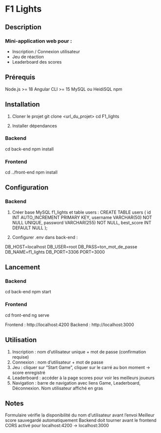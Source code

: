 # F1 Lights

## Description
### Mini-application web pour :
- Inscription / Connexion utilisateur
- Jeu de réaction
- Leaderboard des scores

## Prérequis
Node.js >= 18
Angular CLI >= 15
MySQL ou HeidiSQL
npm

## Installation
1. Cloner le projet
git clone <url_du_projet>
cd F1_lights

2. Installer dépendances
### Backend
cd back-end
npm install

### Frontend
cd ../front-end
npm install

## Configuration
### Backend

1. Créer base MySQL f1_lights et table users :
CREATE TABLE users (
  id INT AUTO_INCREMENT PRIMARY KEY,
  username VARCHAR(50) NOT NULL UNIQUE,
  password VARCHAR(255) NOT NULL,
  best_score INT DEFAULT NULL
);


2. Configurer .env dans back-end :

DB_HOST=localhost
DB_USER=root
DB_PASS=ton_mot_de_passe
DB_NAME=f1_lights
DB_PORT=3306
PORT=3000

## Lancement
### Backend
cd back-end
npm start

### Frontend
cd front-end
ng serve

Frontend : http://localhost:4200
Backend : http://localhost:3000

## Utilisation

1. Inscription : nom d’utilisateur unique + mot de passe (confirmation requise)
2. Connexion : nom d’utilisateur + mot de passe
3. Jeu : cliquer sur “Start Game”, cliquer sur le carré au bon moment → score enregistré
4. Leaderboard : accéder à la page scores pour voir les meilleurs joueurs
5. Navigation : barre de navigation avec liens Game, Leaderboard, Déconnexion. Nom utilisateur affiché en gras

## Notes
Formulaire vérifie la disponibilité du nom d’utilisateur avant l’envoi
Meilleur score sauvegardé automatiquement
Backend doit tourner avant le frontend
CORS activé pour localhost:4200 → localhost:3000

